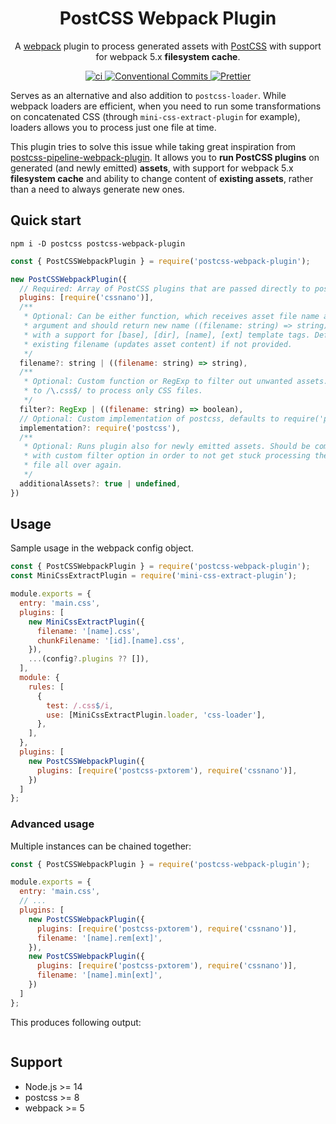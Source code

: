 <h1 align="center">PostCSS Webpack Plugin</h1>
<p align="center">
  A <a href="https://webpack.js.org/" target="_blank">webpack</a> plugin to process generated assets with <a href="https://postcss.org/" target="_blank">PostCSS</a> with support for webpack 5.x <b>filesystem cache</b>.
</p>
<p align="center">
    <a href="https://github.com/jsimck/postcss-webpack-plugin/actions/workflows/ci.yml">
        <img alt="ci" src="https://github.com/jsimck/postcss-webpack-plugin/actions/workflows/ci.yml/badge.svg?branch=main">
    </a>
    <a href="https://conventionalcommits.org">
        <img alt="Conventional Commits" src="https://img.shields.io/badge/  Conventional%20Commits-1.0.0-yellow.svg">
    </a>
    <a href="https://github.com/prettier/prettier">
        <img alt="Prettier" src="https://img.shields.io/badge/code_style-prettier-ff69b4.svg?style=flat-square">
    </a>
</p>

Serves as an alternative and also addition to `postcss-loader`. While webpack loaders are efficient, when you need to run some transformations on concatenated CSS (through `mini-css-extract-plugin` for example), loaders allows you to process just one file at time.

This plugin tries to solve this issue while taking great inspiration from [postcss-pipeline-webpack-plugin](https://github.com/mistakster/postcss-pipeline-webpack-plugin#readme). It allows you to **run PostCSS plugins** on generated (and newly emitted) **assets**, with support for webpack 5.x **filesystem cache** and ability to change content of **existing assets**, rather than a need to always generate new ones.

## Quick start
```console
npm i -D postcss postcss-webpack-plugin
```

```javascript
const { PostCSSWebpackPlugin } = require('postcss-webpack-plugin');

new PostCSSWebpackPlugin({
  // Required: Array of PostCSS plugins that are passed directly to postcss function
  plugins: [require('cssnano')],
  /**
   * Optional: Can be either function, which receives asset file name as first
   * argument and should return new name ((filename: string) => string). Or a string
   * with a support for [base], [dir], [name], [ext] template tags. Defaults to the
   * existing filename (updates asset content) if not provided.
   */
  filename?: string | ((filename: string) => string),
  /**
   * Optional: Custom function or RegExp to filter out unwanted assets. Defaults
   * to /\.css$/ to process only CSS files.
   */
  filter?: RegExp | ((filename: string) => boolean),
  // Optional: Custom implementation of postcss, defaults to require('postcss')
  implementation?: require('postcss'),
  /**
   * Optional: Runs plugin also for newly emitted assets. Should be combined
   * with custom filter option in order to not get stuck processing the same
   * file all over again.
   */
  additionalAssets?: true | undefined,
})
```

## Usage
Sample usage in the webpack config object.

```javascript
const { PostCSSWebpackPlugin } = require('postcss-webpack-plugin');
const MiniCssExtractPlugin = require('mini-css-extract-plugin');

module.exports = {
  entry: 'main.css',
  plugins: [
    new MiniCssExtractPlugin({
      filename: '[name].css',
      chunkFilename: '[id].[name].css',
    }),
    ...(config?.plugins ?? []),
  ],
  module: {
    rules: [
      {
        test: /.css$/i,
        use: [MiniCssExtractPlugin.loader, 'css-loader'],
      },
    ],
  },
  plugins: [
    new PostCSSWebpackPlugin({
      plugins: [require('postcss-pxtorem'), require('cssnano')],
    })
  ]
};
```

### Advanced usage

Multiple instances can be chained together:

```javascript
const { PostCSSWebpackPlugin } = require('postcss-webpack-plugin');

module.exports = {
  entry: 'main.css',
  // ...
  plugins: [
    new PostCSSWebpackPlugin({
      plugins: [require('postcss-pxtorem'), require('cssnano')],
      filename: '[name].rem[ext]',
    }),
    new PostCSSWebpackPlugin({
      plugins: [require('postcss-pxtorem'), require('cssnano')],
      filename: '[name].min[ext]',
    })
  ]
};
```

This produces following output:
```

```

## Support
 - Node.js >= 14
 - postcss >= 8
 - webpack >= 5

